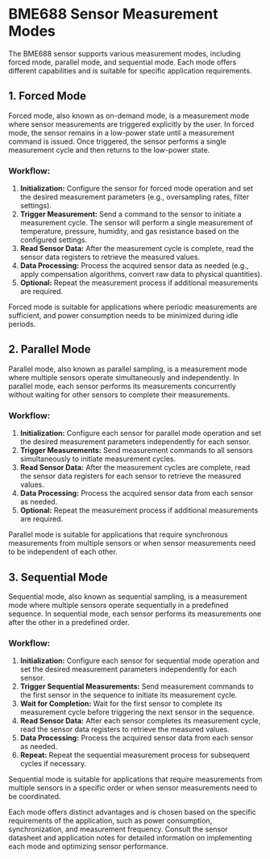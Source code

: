 # BME688 Sensor Measurement Modes

The BME688 sensor supports various measurement modes, including forced mode, parallel mode, and sequential mode. Each mode offers different capabilities and is suitable for specific application requirements.

## 1. Forced Mode

Forced mode, also known as on-demand mode, is a measurement mode where sensor measurements are triggered explicitly by the user. In forced mode, the sensor remains in a low-power state until a measurement command is issued. Once triggered, the sensor performs a single measurement cycle and then returns to the low-power state.

### Workflow:

1. **Initialization:** Configure the sensor for forced mode operation and set the desired measurement parameters (e.g., oversampling rates, filter settings).
2. **Trigger Measurement:** Send a command to the sensor to initiate a measurement cycle. The sensor will perform a single measurement of temperature, pressure, humidity, and gas resistance based on the configured settings.
3. **Read Sensor Data:** After the measurement cycle is complete, read the sensor data registers to retrieve the measured values.
4. **Data Processing:** Process the acquired sensor data as needed (e.g., apply compensation algorithms, convert raw data to physical quantities).
5. **Optional:** Repeat the measurement process if additional measurements are required.

Forced mode is suitable for applications where periodic measurements are sufficient, and power consumption needs to be minimized during idle periods.

## 2. Parallel Mode

Parallel mode, also known as parallel sampling, is a measurement mode where multiple sensors operate simultaneously and independently. In parallel mode, each sensor performs its measurements concurrently without waiting for other sensors to complete their measurements.

### Workflow:

1. **Initialization:** Configure each sensor for parallel mode operation and set the desired measurement parameters independently for each sensor.
2. **Trigger Measurements:** Send measurement commands to all sensors simultaneously to initiate measurement cycles.
3. **Read Sensor Data:** After the measurement cycles are complete, read the sensor data registers for each sensor to retrieve the measured values.
4. **Data Processing:** Process the acquired sensor data from each sensor as needed.
5. **Optional:** Repeat the measurement process if additional measurements are required.

Parallel mode is suitable for applications that require synchronous measurements from multiple sensors or when sensor measurements need to be independent of each other.

## 3. Sequential Mode

Sequential mode, also known as sequential sampling, is a measurement mode where multiple sensors operate sequentially in a predefined sequence. In sequential mode, each sensor performs its measurements one after the other in a predefined order.

### Workflow:

1. **Initialization:** Configure each sensor for sequential mode operation and set the desired measurement parameters independently for each sensor.
2. **Trigger Sequential Measurements:** Send measurement commands to the first sensor in the sequence to initiate its measurement cycle.
3. **Wait for Completion:** Wait for the first sensor to complete its measurement cycle before triggering the next sensor in the sequence.
4. **Read Sensor Data:** After each sensor completes its measurement cycle, read the sensor data registers to retrieve the measured values.
5. **Data Processing:** Process the acquired sensor data from each sensor as needed.
6. **Repeat:** Repeat the sequential measurement process for subsequent cycles if necessary.

Sequential mode is suitable for applications that require measurements from multiple sensors in a specific order or when sensor measurements need to be coordinated.

Each mode offers distinct advantages and is chosen based on the specific requirements of the application, such as power consumption, synchronization, and measurement frequency. Consult the sensor datasheet and application notes for detailed information on implementing each mode and optimizing sensor performance.

